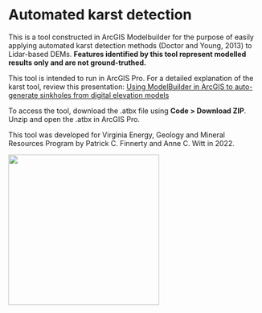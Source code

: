 # Automated karst detection
This is a tool constructed in ArcGIS Modelbuilder for the purpose of easily applying automated karst detection methods (Doctor and Young, 2013) to Lidar-based DEMs. **Features identified by this tool represent modelled results only and are not ground-truthed.**

This tool is intended to run in ArcGIS Pro. For a detailed explanation of the karst tool, review this presentation: [Using ModelBuilder in ArcGIS to auto-generate sinkholes from digital elevation models](https://ngmdb.usgs.gov/Info/dmt/docs/DMT22_Finnerty.pdf)

To access the tool, download the .atbx file using **Code > Download ZIP**. Unzip and open the .atbx in ArcGIS Pro.

This tool was developed for Virginia Energy, Geology and Mineral Resources Program by Patrick C. Finnerty and Anne C. Witt in 2022.

<img width="300" align="center" src="https://www.virginia.gov/media/vagov/images/agencies/dmme_logo.jpg"/>
